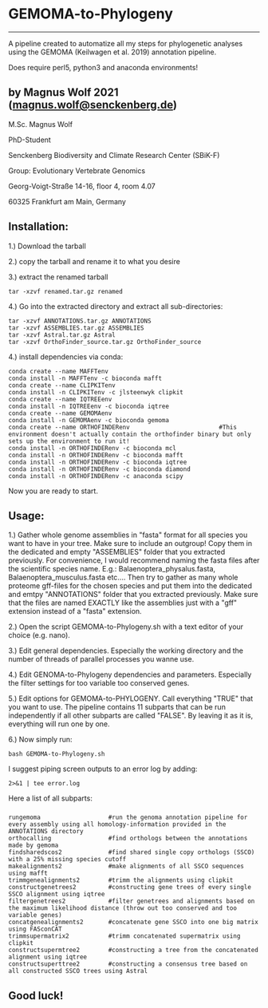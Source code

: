 # GEMOMA-to-Phylogeny
-------------------------------

A pipeline created to automatize all my steps for phylogenetic analyses using the GEMOMA (Keilwagen et al. 
2019) annotation pipeline.

Does require perl5, python3 and anaconda environments!

by Magnus Wolf 2021 (magnus.wolf@senckenberg.de)
-------------------------------
M.Sc. Magnus Wolf

PhD-Student

Senckenberg Biodiversity and Climate Research Center (SBiK-F)

Group: Evolutionary Vertebrate Genomics

Georg-Voigt-Straße 14-16, floor 4, room 4.07

60325 Frankfurt am Main, Germany

Installation:
-------------------------------
1.) Download the tarball

2.) copy the tarball and rename it to what you desire

3.) extract the renamed tarball

    tar -xzvf renamed.tar.gz renamed
    
4.) Go into the extracted directory and extract all sub-directories:

    tar -xzvf ANNOTATIONS.tar.gz ANNOTATIONS
    tar -xzvf ASSEMBLIES.tar.gz ASSEMBLIES
    tar -xzvf Astral.tar.gz Astral
    tar -xzvf OrthoFinder_source.tar.gz OrthoFinder_source

4.) install dependencies via conda:

    conda create --name MAFFTenv
    conda install -n MAFFTenv -c bioconda mafft 
    conda create --name CLIPKITenv
    conda install -n CLIPKITenv -c jlsteenwyk clipkit
    conda create --name IQTREEenv
    conda install -n IQTREEenv -c bioconda iqtree
    conda create --name GEMOMAenv
    conda install -n GEMOMAenv -c bioconda gemoma
    conda create --name ORTHOFINDERenv                         #This environment doesn't actually contain the orthofinder binary but only sets up the environment to run it!
    conda install -n ORTHOFINDERenv -c bioconda mcl
    conda install -n ORTHOFINDERenv -c bioconda mafft
    conda install -n ORTHOFINDERenv -c bioconda iqtree
    conda install -n ORTHOFINDERenv -c bioconda diamond
    conda install -n ORTHOFINDERenv -c anaconda scipy

Now you are ready to start.

Usage:
-------------------------------
1.) Gather whole genome assemblies in "fasta" format for all species you want to have in your tree. Make sure to include an
outgroup! Copy them in the dedicated and empty "ASSEMBLIES" folder that you extracted previously. For convenience, I would 
recommend naming the fasta files after the scientific species name. E.g.: Balaenoptera_physalus.fasta, Balaenoptera_musculus.fasta etc.... 
Then try to gather as many whole proteome gff-files for the chosen species and put them into the 
dedicated and emtpy "ANNOTATIONS" folder that you extracted previously. Make sure that the files are named EXACTLY like
the assemblies just with a "gff" extension instead of a "fasta" extension. 

2.) Open the script GEMOMA-to-Phylogeny.sh with a text editor of your choice (e.g. nano).

3.) Edit general dependencies. Especially the working directory and the number of threads of parallel processes you wanne use.

4.) Edit GENOMA-to-Phylogeny dependencies and parameters. Especially the filter settings for too variable too conserved genes.

5.) Edit options for GEMOMA-to-PHYLOGENY. Call everything "TRUE" that you want to use. The pipeline 
contains 11 subparts that can be run independently if all other subparts are called "FALSE". By
leaving it as it is, everything will run one by one. 

6.) Now simply run:
    
    bash GEMOMA-to-Phylogeny.sh

I suggest piping screen outputs to an error log by adding: 

    2>&1 | tee error.log
 

Here a list of all subparts:
###

    rungemoma                   #run the genoma annotation pipeline for every assembly using all homology-information provided in the ANNOTATIONS directory
    orthocalling                #find orthologs between the annotations made by gemoma
    findsharedscos2             #find shared single copy orthologs (SSCO) with a 25% missing species cutoff
    makealignments2             #make alignments of all SSCO sequences using mafft
    trimmgenealignments2        #trimm the alignments using clipkit
    constructgenetrees2         #constructing gene trees of every single SSCO alignment using iqtree
    filtergenetrees2            #filter genetrees and alignments based on the maximum likelihood distance (throw out too conserved and too variable genes)
    concatgenealignments2       #concatenate gene SSCO into one big matrix using FASconCAT
    trimmsupermatrix2           #trimm concatenated supermatrix using clipkit
    constructsupermtree2        #constructing a tree from the concatenated alignment using iqtree
    constructsuperttree2        #constructing a consensus tree based on all constructed SSCO trees using Astral 

###


Good luck!
-------------------------------
